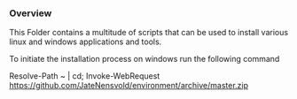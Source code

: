 ### Overview
This Folder contains a multitude of scripts that can be used to install various linux and
windows applications and tools.

To initiate the installation process on windows run the following command

Resolve-Path ~ | cd; Invoke-WebRequest https://github.com/JateNensvold/environment/archive/master.zip